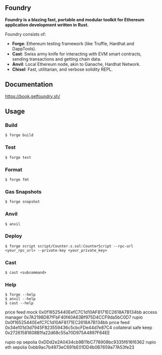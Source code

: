 ## Foundry

**Foundry is a blazing fast, portable and modular toolkit for Ethereum application development written in Rust.**

Foundry consists of:

- **Forge**: Ethereum testing framework (like Truffle, Hardhat and DappTools).
- **Cast**: Swiss army knife for interacting with EVM smart contracts, sending transactions and getting chain data.
- **Anvil**: Local Ethereum node, akin to Ganache, Hardhat Network.
- **Chisel**: Fast, utilitarian, and verbose solidity REPL.

## Documentation

https://book.getfoundry.sh/

## Usage

### Build

```shell
$ forge build
```

### Test

```shell
$ forge test
```

### Format

```shell
$ forge fmt
```

### Gas Snapshots

```shell
$ forge snapshot
```

### Anvil

```shell
$ anvil
```

### Deploy

```shell
$ forge script script/Counter.s.sol:CounterScript --rpc-url <your_rpc_url> --private-key <your_private_key>
```

### Cast

```shell
$ cast <subcommand>
```

### Help

```shell
$ forge --help
$ anvil --help
$ cast --help
```

price feed mock 0x0f16525440EefC7C1d10AF8171EC2618A7B134bb
access manager 0x7A2198D87fFbF40f40A63Bf975D4CCF9da5bC0D7
rupio 0x0f16525440EefC7C1d10AF8171EC2618A7B134bb
price feed 0x34e101d3d7945F823559436c5cbcFDe44d7e87C4
collateral safe keep 0x27261581608B1fa22d68c55a70D975A4897F64EE

rupio op sepolia 0xDDd2e2A0434cb9B11bC778908bc9335f616f6362
rupio eth sepolia 0xbb9ac7b4973eC691bE01DD4b0B7659a77A53fe23

